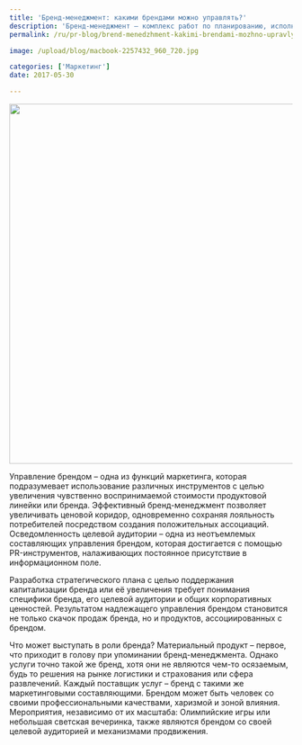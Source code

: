 ```yaml
---
title: 'Бренд-менеджмент: какими брендами можно управлять?'
description: 'Бренд-менеджмент – комплекс работ по планированию, исполнению и анализу маркетинговых активностей по позиционированию и продвижению бренда на рынке, которые непосредственно влияют на его конкурентоспособность и финансовые показатели. Консалтинговая группа «Полилог» раскрывает понятие бренд-менеджмента и отвечает на вопрос, какими брендами можно управлять?'
permalink: /ru/pr-blog/brend-menedzhment-kakimi-brendami-mozhno-upravlyat-2017-05-30

image: /upload/blog/macbook-2257432_960_720.jpg

categories: ['Маркетинг']
date: 2017-05-30

---
```


<img src="{{ site.assets }}/upload/blog/macbook-2257432_960_720.jpg" width="960" height="640" alt="">
<p>Управление брендом &ndash; одна из функций маркетинга, которая подразумевает использование различных инструментов с целью увеличения чувственно воспринимаемой стоимости продуктовой линейки или бренда. Эффективный бренд-менеджмент позволяет увеличивать ценовой коридор, одновременно сохраняя лояльность потребителей посредством создания положительных ассоциаций. Осведомленность целевой аудитории &ndash; одна из неотъемлемых составляющих управления брендом, которая достигается с помощью PR-инструментов, налаживающих постоянное присутствие в информационном поле.</p>
<p>Разработка стратегического плана с целью поддержания капитализации бренда или её увеличения требует понимания специфики бренда, его целевой аудитории и общих корпоративных ценностей. Результатом надлежащего управления брендом становится не только скачок продаж бренда, но и продуктов, ассоциированных с брендом.</p>
<p>Что может выступать в роли бренда? Материальный продукт &ndash; первое, что приходит в голову при упоминании бренд-менеджмента. Однако услуги точно такой же бренд, хотя они не являются чем-то осязаемым, будь то решения на рынке логистики и страхования или сфера развлечений. Каждый поставщик услуг &ndash; бренд с такими же маркетинговыми составляющими. Брендом может быть человек со своими профессиональными качествами, харизмой и зоной влияния. Мероприятия, независимо от их масштаба: Олимпийские игры или небольшая светская вечеринка, также являются брендом со своей целевой аудиторией и механизмами продвижения.</p>

